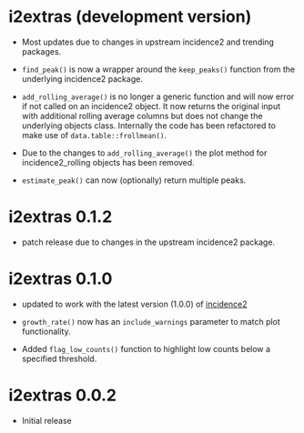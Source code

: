 # i2extras (development version)

* Most updates due to changes in upstream incidence2 and trending packages.

* `find_peak()` is now a wrapper around the `keep_peaks()` function from 
  the underlying incidence2 package.

* `add_rolling_average()` is no longer a generic function and will now error
  if not called on an incidence2 object. It now returns the original input with
  additional rolling average columns but does not change the underlying objects
  class. Internally the code has been refactored to make use of
  `data.table::frollmean()`.
  
* Due to the changes to `add_rolling_average()` the plot method for
  incidence2_rolling objects has been removed.
  
* `estimate_peak()` can now (optionally) return multiple peaks.
  

# i2extras 0.1.2

* patch release due to changes in the upstream incidence2 package.

# i2extras 0.1.0

* updated to work with the latest version (1.0.0) of
[incidence2](https://CRAN.R-project.org/package=incidence2)

* `growth_rate()` now has an `include_warnings` parameter to match plot
functionality.

* Added `flag_low_counts()` function to highlight low counts below a specified
threshold.

# i2extras 0.0.2

* Initial release
